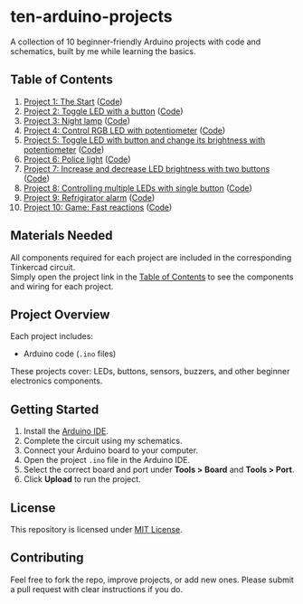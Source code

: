 # ten-arduino-projects
A collection of 10 beginner-friendly Arduino projects with code and schematics, built by me while learning the basics.

## Table of Contents
1. [Project 1: The Start](https://www.tinkercad.com/things/2867MfSEqJM-connect-external-led?sharecode=1cxpL1xuNVWZ4S0eGUWgDg34emKai7-H9C6FoQsWO4I) ([Code](Project1/Project1.ino))
2. [Project 2: Toggle LED with a button](https://www.tinkercad.com/things/79viNfgYpyG-toggle-led-with-button) ([Code](Project2/Project2.ino))
3. [Project 3: Night lamp](https://www.tinkercad.com/things/6BslVWHX9nG-blink-led-with-photoresistor) ([Code](Project3/Project3.ino))
4. [Project 4: Control RGB LED with potentiometer](https://www.tinkercad.com/things/gH2PkpvD1QD-control-rgb-led-with-potentiometer) ([Code](Project4/Project4.ino))
5. [Project 5: Toggle LED with button and change its brightness with potentiometer](https://www.tinkercad.com/things/9uND2DrODjI-toggle-led-with-button-and-control-brightness-with-potentiometer) ([Code](Project5/Project5.ino))
6. [Project 6: Police light](https://www.tinkercad.com/things/iLzt2KiToaA-police-light) ([Code](Project6/Project6.ino))
7. [Project 7: Increase and decrease LED brightness with two buttons](https://www.tinkercad.com/things/0LaAkdbXexd-increase-and-decrease-led-brightness-with-two-buttons) ([Code](Project7/Project7.ino))
8. [Project 8: Controlling multiple LEDs with single button](https://www.tinkercad.com/things/7lIqnoiXNGO-blink-different-leds-with-one-button) ([Code](Project8/Project8.ino))
9. [Project 9: Refrigirator alarm](https://www.tinkercad.com/things/bQE73cuySe8-refrigerator-alarm) ([Code](Project9/Project9.ino))
10. [Project 10: Game: Fast reactions](https://www.tinkercad.com/things/hVzd8jU3Kko-game-fast-reactions) ([Code](Project10/Project10.ino))

## Materials Needed

All components required for each project are included in the corresponding Tinkercad circuit.  
Simply open the project link in the [Table of Contents](#table-of-contents) to see the components and wiring for each project.

## Project Overview

Each project includes:

- Arduino code (`.ino` files) 

These projects cover: LEDs, buttons, sensors, buzzers, and other beginner electronics components.

## Getting Started

1. Install the [Arduino IDE](https://www.arduino.cc/en/software).
2. Complete the circuit using my schematics. 
3. Connect your Arduino board to your computer.  
4. Open the project `.ino` file in the Arduino IDE.  
5. Select the correct board and port under **Tools > Board** and **Tools > Port**.  
6. Click **Upload** to run the project.  

## License

This repository is licensed under [MIT License](LICENSE).  

## Contributing

Feel free to fork the repo, improve projects, or add new ones. Please submit a pull request with clear instructions if you do.
